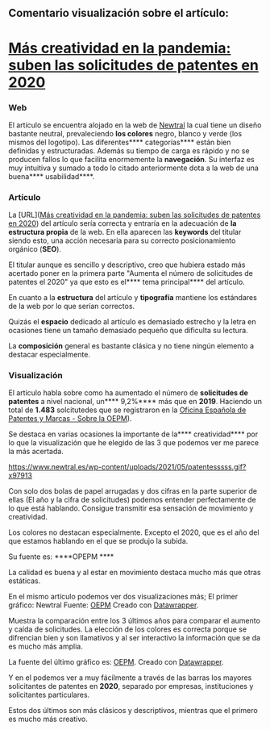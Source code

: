 ## Comentario visualización sobre el artículo:

# [Más creatividad en la pandemia: suben las solicitudes de patentes en 2020](https://www.newtral.es/creatividad-pandemia-aumenta-solicitudes-patentes/20210525/)

### Web

El artículo se encuentra alojado en la web de [Newtral](https://www.newtral.es/creatividad-pandemia-aumenta-solicitudes-patentes/20210525/) la cual tiene un diseño bastante neutral, prevaleciendo **los colores** negro, blanco y verde (los mismos del logotipo). Las diferentes**** categorías**** están bien definidas y estructuradas. Además su tiempo de carga es rápido y no se producen fallos lo que facilita enormemente la **navegación**. Su interfaz es muy intuitiva y sumado a todo lo citado anteriormente dota a la web de una buena**** usabilidad****. 

### Artículo

La [URL]([Más creatividad en la pandemia: suben las solicitudes de patentes en 2020](https://www.newtral.es/creatividad-pandemia-aumenta-solicitudes-patentes/20210525/)) del artículo sería correcta y entraría en la adecuación de **la estructura propia** de la web. En ella aparecen las **keywords** del titular siendo esto, una acción necesaria para su correcto posicionamiento orgánico (**SEO**). 

El titular aunque es sencillo y descriptivo, creo que hubiera estado más acertado poner en la primera parte "Aumenta el número de solicitudes de patentes el 2020" ya que esto es el**** tema principal**** del artículo. 

En cuanto a la **estructura** del artículo y **tipografía** mantiene los estándares de la web por lo que serían correctos. 

Quizás el **espacio** dedicado al artículo es demasiado estrecho y la letra en ocasiones tiene un tamaño demasiado pequeño que dificulta su lectura. 

La **composición** general es bastante clásica y no tiene ningún elemento a destacar especialmente. 

### Visualización

El artículo habla sobre como ha aumentado el número de **solicitudes de patentes** a nivel nacional, un**** 9,2%**** más que en **2019**. Haciendo un total de **1.483** solcitutedes que se registraron en la [Oficina Española de Patentes y Marcas - Sobre la OEPM](http://www.oepm.es/es/sobre_oepm/actividades_estadisticas/)).

Se destaca en varias ocasiones la importante de la**** creatividad**** por lo que la visualización que he elegido de las 3 que podemos ver me parece la más acertada. 

https://www.newtral.es/wp-content/uploads/2021/05/patentesssss.gif?x97913

Con solo dos bolas de papel arrugadas y dos cifras en la parte superior de ellas (El año y la cifra de solicitudes) podemos entender perfectamente de lo que está hablando. Consigue transmitir esa sensación de movimiento y creatividad. 

Los colores no destacan especialmente. Excepto el 2020, que es el año del que estamos hablando en el que se produjo la subida. 

Su fuente es: ****OPEPM ****

La calidad es buena y al estar en movimiento destaca mucho más que otras estáticas. 

En el mismo artículo podemos ver dos visualizaciones más; El primer gráfico: Newtral Fuente: [OEPM](http://www.oepm.es/es/sobre_oepm/actividades_estadisticas/) Creado con [Datawrapper](https://www.datawrapper.de/_/A9DMu).

Muestra la comparación entre los 3 últimos años para comparar el aumento y caída de solicitudes. La elección de los colores es correcta porque se difrencian bien y son llamativos y al ser interactivo la información que se da es mucho más amplia. 

La fuente del último gráfico es: [OEPM](http://www.oepm.es/es/sobre_oepm/actividades_estadisticas/). Creado con [Datawrapper](https://www.datawrapper.de/_/USnwZ).

Y en el podemos ver a muy fácilmente a través de las barras los mayores solicitantes de patentes en **2020**, separado por empresas, instituciones y solicitantes particulares. 

Estos dos últimos son más clásicos y descriptivos, mientras que el primero es mucho más creativo.  
